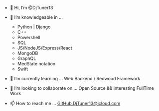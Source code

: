 - 👋 Hi, I’m @DjTuner13
- 👀 I’m knowledgeable in ...
  - Python | Django
  - C++
  - Powershell
  - SQL
  - JS/NodeJS/Express/React
  - MongoDB
  - GraphQL
  - MedState notation
  - Swift
    
- 🌱 I’m currently learning ... Web Backend / Redwood Framework
- 💞️ I’m looking to collaborate on ... Open Source && interesting FullTime Work
- 📫 How to reach me ... GitHub.DjTuner13@icloud.com

<!---
DjTuner13/DjTuner13 is a ✨ special ✨ repository because its `README.md` (this file) appears on your GitHub profile.
You can click the Preview link to take a look at your changes.
--->
